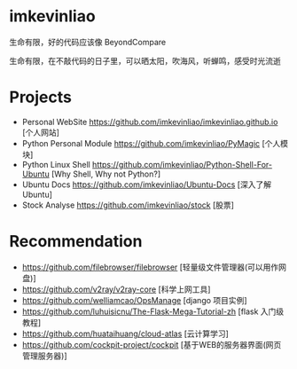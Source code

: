 # imkevinliao
生命有限，好的代码应该像 BeyondCompare

生命有限，在不敲代码的日子里，可以晒太阳，吹海风，听蝉鸣，感受时光流逝

# Projects
- Personal WebSite <https://github.com/imkevinliao/imkevinliao.github.io> [个人网站]
- Python Personal Module <https://github.com/imkevinliao/PyMagic> [个人模块]
- Python Linux Shell <https://github.com/imkevinliao/Python-Shell-For-Ubuntu> [Why Shell, Why not Python?]
- Ubuntu Docs <https://github.com/imkevinliao/Ubuntu-Docs> [深入了解 Ubuntu]
- Stock Analyse <https://github.com/imkevinliao/stock> [股票]

# Recommendation
- <https://github.com/filebrowser/filebrowser> [轻量级文件管理器(可以用作网盘)]
- <https://github.com/v2ray/v2ray-core> [科学上网工具]
- <https://github.com/welliamcao/OpsManage> [django 项目实例]
- <https://github.com/luhuisicnu/The-Flask-Mega-Tutorial-zh> [flask 入门级教程]
- <https://github.com/huataihuang/cloud-atlas> [云计算学习]
- <https://github.com/cockpit-project/cockpit> [基于WEB的服务器界面(网页管理服务器)]
